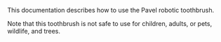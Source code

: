 This documentation describes how to use the Pavel robotic toothbrush.

Note that this toothbrush is not safe to use for children, adults, or pets, wildlife, and trees.
